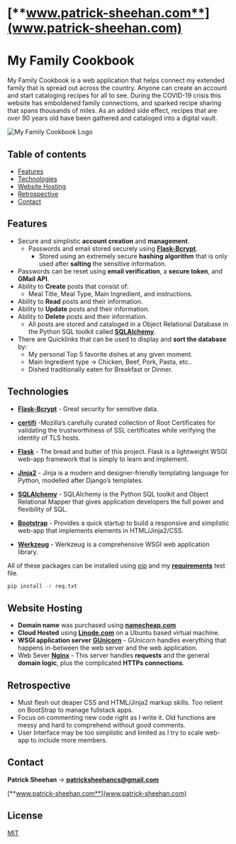 # [**www.patrick-sheehan.com**](www.patrick-sheehan.com)

# My Family Cookbook

My Family Cookbook is a web application that helps connect my extended family that is spread out across the country. Anyone can create an account and start cataloging recipes for all to see. During the COVID-19 crisis this website has emboldened family connections, and sparked recipe sharing that spans thousands of miles. As an added side effect, recipes that are over 90 years old have been gathered and cataloged into a digital vault.

![My Family Cookbook Logo](https://raw.githubusercontent.com/Pts19/FlaskBlog/Attempt/familycookbloglogo.png)

## Table of contents
* [Features](#features)
* [Technologies](#technologies)
* [Website Hosting](#website-hosting)
* [Retrospective](#retrospective)
* [Contact](#contact)

## Features

* Secure and simplistic **account creation** and **management**.
  * Passwords and email stored securely using [**Flask-Bcrypt**](https://flask-bcrypt.readthedocs.io/en/latest/). 
    * Stored using an extremely secure **hashing algorithm** that is only used after **salting** the sensitive information.
* Passwords can be reset using **email verification**, a **secure token**, and **GMail API**.
* Ability to **Create** posts that consist of:
  * Meal Title, Meal Type, Main Ingredient, and instructions.
* Ability to **Read** posts and their information. 
* Ability to **Update** posts and their information.
* Ability to **Delete** posts and their information.
  * All posts are stored and cataloged in a Object Relational Database in the Python SQL toolkit called [**SQLAlchemy**](https://www.sqlalchemy.org/).
* There are Quicklinks that can be used to display and **sort the database** by:
  * My personal Top 5 favorite dishes at any given moment.
  * Main Ingredient type -> Chicken, Beef, Pork, Pasta, etc..
  * Dished traditionally eaten for Breakfast or Dinner.

## Technologies
- [**Flask-Bcrypt**](https://flask-bcrypt.readthedocs.io/en/latest/) - Great security for sensitive data.
- [**certifi**](https://pypi.org/project/certifi/) -Mozilla’s carefully curated collection of Root Certificates for validating the trustworthiness of SSL certificates while verifying the identity of TLS hosts.
- [**Flask**](https://palletsprojects.com/p/flask/) - The bread and butter of this project. Flask is a lightweight WSGI web-app framework that is simply to learn and implement.
- [**Jinja2**](https://jinja.palletsprojects.com/en/2.11.x/) - Jinja is a modern and designer-friendly templating language for Python, modelled after Django’s templates. 

- [**SQLAlchemy**](https://www.sqlalchemy.org/) - SQLAlchemy is the Python SQL toolkit and Object Relational Mapper that gives application developers the full power and flexibility of SQL.

- [**Bootstrap**](https://getbootstrap.com/) - Provides a quick startup to build a responsive and simplistic web-app that implements elements in HTML/Jinja2/CSS. 

- [**Werkzeug**](https://werkzeug.palletsprojects.com/en/1.0.x/) - Werkzeug is a comprehensive WSGI web application library.

All of these packages can be installed using [pip](https://pip.pypa.io/en/stable/) and my [**requirements**](https://github.com/Pts19/FlaskBlog/blob/Attempt/req.txt) test file.
```bash
pip install -r req.txt
```


## Website Hosting
- **Domain name** was purchased using [**namecheap.com**](www.namecheap.com)
- **Cloud Hosted** using [**Linode.com**](https://www.linode.com/) on a Ubuntu based virtual machine.
- **WSGI application server** [**GUnicorn**](https://gunicorn.org/) - GUnicorn handles everything that happens in-between the web server and the web application. 
- Web Sever [**Nginx**](https://www.nginx.com/) - This server handles **requests** and the general **domain logic**, plus the complicated **HTTPs connections**.

## Retrospective
- Must flesh out deaper CSS and HTML/Jinja2 markup skills. Too relient on BootStrap to manage fullstack apps.
- Focus on commenting new code right as I write it. Old functions are messy and hard to comprehend without good comments.
- User Interface may be too simplistic and limited as I try to scale web-app to include more members.


## Contact
**Patrick Sheehan** -> [**patricksheehancs@gmail.com**](patricksheehancs@gmail.com)

[**www.patrick-sheehan.com**](www.patrick-sheehan.com)

## License
[MIT](https://choosealicense.com/licenses/mit/)
